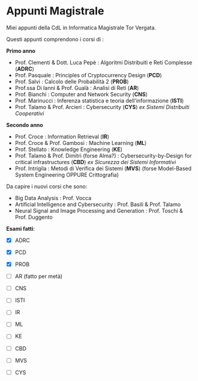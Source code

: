 # Appunti Magistrale

Miei appunti della CdL in Informatica Magistrale Tor Vergata.

Questi appunti comprendono i corsi di : 

**Primo anno**
- Prof. Clementi & Dott. Luca Pepè : Algoritmi Distribuiti e Reti Complesse (**ADRC**)
- Prof. Pasquale : Principles of Cryptocurrency Design (**PCD**)
- Prof. Salvi : Calcolo delle Probabilità $2$ (**PROB**)
- Prof.ssa Di Ianni & Prof. Gualà : Analisi di Reti (**AR**)
- Prof. Bianchi : Computer and Network Security (**CNS**)
- Prof. Marinucci : Inferenza statistica e teoria dell'informazione (**ISTI**)
- Prof. Talamo & Prof. Arcieri : Cybersecurity (**CYS**) *ex Sistemi Distribuiti Cooperativi*

**Secondo anno**
- Prof. Croce : Information Retrieval (**IR**)
- Prof. Croce & Prof. Gambosi : Machine Learning (**ML**)
- Prof. Stellato : Knowledge Engineering (**KE**)
- Prof. Talamo & Prof. Dimitri (forse Alma?) : Cybersecurity-by-Design for critical infrastructures (**CBD**) *ex Sicurezza dei Sistemi Informativi*
- Prof. Intrigila : Metodi di Verifica dei Sistemi (**MVS**) (forse Model-Based System Engineering OPPURE Crittografia)

Da capire i nuovi corsi che sono: 
- Big Data Analysis : Prof. Vocca
- Artificial Intelligence and Cybersecurity : Prof. Basili & Prof. Talamo
- Neural Signal and Image Processing and Generation : Prof. Toschi & Prof. Duggento

**Esami fatti**:

- [x] ADRC
- [x] PCD
- [x] PROB
- [ ] AR (fatto per metà)
- [ ] CNS
- [ ] ISTI
- [ ] IR
- [ ] ML
- [ ] KE
- [ ] CBD
- [ ] MVS
- [ ] CYS

